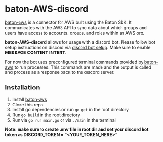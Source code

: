 # baton-AWS-discord
[baton-aws](https://github.com/ConductorOne/baton-aws) is a connector for AWS built using the Baton SDK. It communicates with the AWS API to sync data about which groups and users have access to accounts, groups, and roles within an AWS org.

**baton-AWS-discord** allows for usage with a discord bot. Please follow bot setup instructions on discord via [discord bot setup](https://discord.com/developers/applications). Make sure to enable **MESSAGE CONTENT INTENT**.

For now the bot uses preconfigured terminal commands provided by [baton-aws](https://github.com/ConductorOne/baton-aws) to run processes. This commands are made and the output is called and process as a response back to the discord server. 

## Installation
1. Install [baton-aws](https://github.com/ConductorOne/baton-aws)
2. Clone this repo 
3. Install go dependencies or run `go get` in the root directory
4. Run `go build` in the root directory
5. Run via `go run main.go` or via `./main` in the terminal

**Note: make sure to create .env file in root dir and set your discord bot token as DISCORD_TOKEN = "<YOUR_TOKEN_HERE>"**
